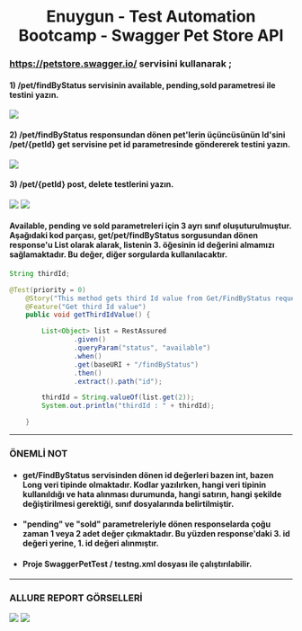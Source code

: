 <h1 align="center"> Enuygun - Test Automation Bootcamp - Swagger Pet Store API  </h1>

### https://petstore.swagger.io/ servisini kullanarak ; 
#### 1) /pet/findByStatus servisinin available, pending,sold parametresi ile testini yazın.
<img src="C:/Users/aliozkan/Desktop/findpetbystatus.png">

#### 2) /pet/findByStatus responsundan dönen pet'lerin üçüncüsünün Id'sini /pet/{petId} get servisine pet id parametresinde göndererek testini yazın.
<img src="C:/Users/aliozkan/Desktop/findpetbyid.png">

#### 3) /pet/{petId} post, delete testlerini yazın.

<img src="C:/Users/aliozkan/Desktop/updatepetbyid.png">
<img src="C:/Users/aliozkan/Desktop/deletepetbyid.png">


#### Available, pending ve sold parametreleri için 3 ayrı sınıf oluşuturulmuştur. Aşağıdaki kod parçası, get/pet/findByStatus sorgusundan dönen response'u List olarak alarak, listenin 3. öğesinin id değerini almamızı sağlamaktadır. Bu değer, diğer sorgularda kullanılacaktır.
```java
String thirdId;

@Test(priority = 0)
    @Story("This method gets third Id value from Get/FindByStatus request.")
    @Feature("Get third Id value")
    public void getThirdIdValue() {

        List<Object> list = RestAssured
                .given()
                .queryParam("status", "available")
                .when()
                .get(baseURI + "/findByStatus")
                .then()
                .extract().path("id");

        thirdId = String.valueOf(list.get(2));
        System.out.println("thirdId : " + thirdId);

    }
```
---
### ÖNEMLİ NOT

* #### get/FindByStatus servisinden dönen id değerleri bazen int, bazen Long veri tipinde olmaktadır. Kodlar yazılırken, hangi veri tipinin kullanıldığı ve hata alınması durumunda, hangi satırın, hangi şekilde değiştirilmesi gerektiği, sınıf dosyalarında belirtilmiştir.
* #### "pending" ve "sold" parametreleriyle dönen responselarda çoğu zaman 1 veya 2 adet değer çıkmaktadır. Bu yüzden response'daki 3. id değeri yerine, 1. id değeri alınmıştır.
* #### Proje SwaggerPetTest / testng.xml dosyası ile çalıştırılabilir.
---
### ALLURE REPORT GÖRSELLERİ

<img src="C:/Users/aliozkan/Desktop/allurereport-1.png">

<img src="C:/Users/aliozkan/Desktop/allurereport-2.png">


